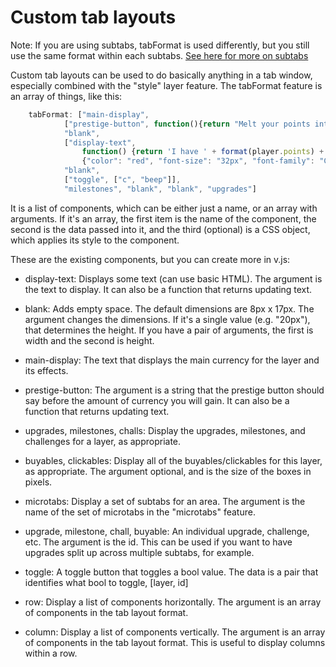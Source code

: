 # Custom tab layouts

Note: If you are using subtabs, tabFormat is used differently, but you still use the same format within each subtabs.
[See here for more on subtabs](subtabs-and-microtabs.md)

Custom tab layouts can be used to do basically anything in a tab window, especially combined with the "style" layer feature. The tabFormat feature is an array of things, like this:

```js
    tabFormat: ["main-display",
            ["prestige-button", function(){return "Melt your points into "}],
            "blank",
            ["display-text",
                function() {return 'I have ' + format(player.points) + ' pointy points!'},
                {"color": "red", "font-size": "32px", "font-family": "Comic Sans MS"}],
            "blank",
            ["toggle", ["c", "beep"]],
            "milestones", "blank", "blank", "upgrades"]
```

It is a list of components, which can be either just a name, or an array with arguments. If it's an array, the first item is the name of the component, the second is the data passed into it, and the third (optional) is a CSS object,
which applies its style to the component.

These are the existing components, but you can create more in v.js:

- display-text: Displays some text (can use basic HTML). The argument is the text to display. It can also be a function that returns updating text.

- blank: Adds empty space. The default dimensions are 8px x 17px. The argument changes the dimensions.
         If it's a single value (e.g. "20px"), that determines the height.
         If you have a pair of arguments, the first is width and the second is height.

- main-display: The text that displays the main currency for the layer and its effects.

- prestige-button: The argument is a string that the prestige button should say before the amount of
                   currency you will gain. It can also be a function that returns updating text.

- upgrades, milestones, challs: Display the upgrades, milestones, and challenges for a layer, as appropriate.

- buyables, clickables: Display all of the buyables/clickables for this layer, as appropriate. The argument optional,
            and is the size of the boxes in pixels.

- microtabs: Display a set of subtabs for an area. The argument is the name of the set of microtabs in the "microtabs" feature.

- upgrade, milestone, chall, buyable: An individual upgrade, challenge, etc. The argument is the id.
        This can be used if you want to have upgrades split up across multiple subtabs, for example.

- toggle: A toggle button that toggles a bool value. The data is a pair that identifies what bool to toggle, [layer, id]

- row: Display a list of components horizontally. The argument is an array of components in the tab layout format.

- column: Display a list of components vertically. The argument is an array of components in the tab layout format.
          This is useful to display columns within a row.